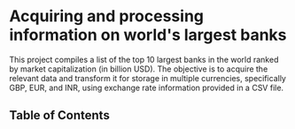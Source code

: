 # Acquiring and processing information on world's largest banks

This project compiles a list of the top 10 largest banks in the world ranked by market capitalization (in billion USD). The objective is to acquire the relevant data and transform it for storage in multiple currencies, specifically GBP, EUR, and INR, using exchange rate information provided in a CSV file.

## Table of Contents

